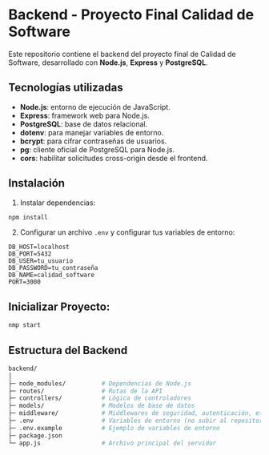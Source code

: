 # Backend - Proyecto Final Calidad de Software

Este repositorio contiene el backend del proyecto final de Calidad de Software, desarrollado con **Node.js**, **Express** y **PostgreSQL**.

## Tecnologías utilizadas

- **Node.js**: entorno de ejecución de JavaScript.
- **Express**: framework web para Node.js.
- **PostgreSQL**: base de datos relacional.
- **dotenv**: para manejar variables de entorno.
- **bcrypt**: para cifrar contraseñas de usuarios.
- **pg**: cliente oficial de PostgreSQL para Node.js.
- **cors**: habilitar solicitudes cross-origin desde el frontend.

## Instalación

1. Instalar dependencias:
```bash
npm install
```
2. Configurar un archivo `.env` y configurar tus variables de entorno:
```
DB_HOST=localhost
DB_PORT=5432
DB_USER=tu_usuario
DB_PASSWORD=tu_contraseña
DB_NAME=calidad_software
PORT=3000
```
## Inicializar Proyecto:
```bash
nmp start
```

## Estructura del Backend
```bash
backend/
│
├─ node_modules/          # Dependencias de Node.js
├─ routes/                # Rutas de la API
├─ controllers/           # Lógica de controladores
├─ models/                # Modelos de base de datos
├─ middleware/            # Middlewares de seguridad, autenticación, etc.
├─ .env                   # Variables de entorno (no subir al repositorio)
├─ .env.example           # Ejemplo de variables de entorno
├─ package.json
└─ app.js                 # Archivo principal del servidor
```